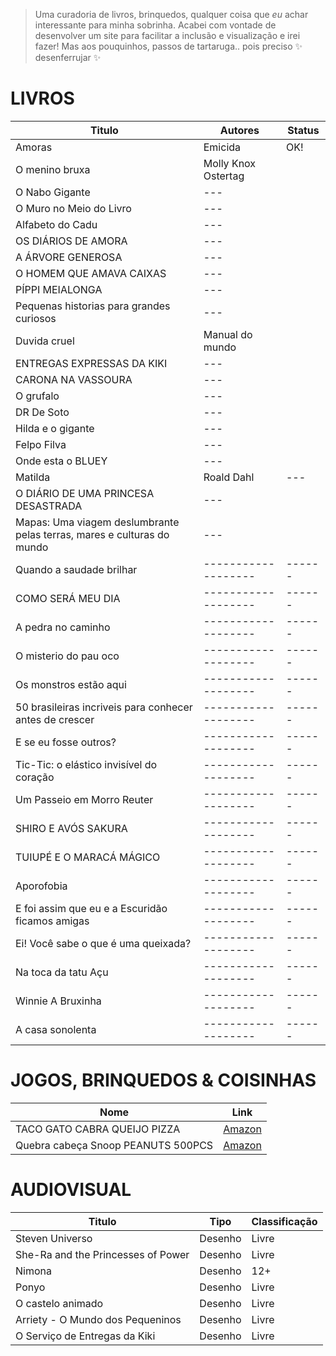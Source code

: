 
> Uma curadoria de livros, brinquedos, qualquer coisa que *eu* achar interessante para minha sobrinha. Acabei com vontade de desenvolver um site para facilitar a inclusão e visualização e irei fazer! Mas aos pouquinhos, passos de tartaruga.. pois preciso ✨ desenferrujar ✨

# LIVROS

| Titulo                                                                 | Autores             | Status |
| ---------------------------------------------------------------------- | ------------------- | ------ |
| Amoras                                                                 | Emicida             | OK!    |
| O menino bruxa                                                         | Molly Knox Ostertag |        |
| O Nabo Gigante                                                         | ---                 |        |
| O Muro no Meio do Livro                                                | ---                 |        |
| Alfabeto do Cadu                                                       | ---                 |        |
| OS DIÁRIOS DE AMORA                                                    | ---                 |        |
| A ÁRVORE GENEROSA                                                      | ---                 |        |
| O HOMEM QUE AMAVA CAIXAS                                               | ---                 |        |
| PÍPPI MEIALONGA                                                        | ---                 |        |
| Pequenas historias para grandes curiosos                               | ---                 |        |
| Duvida cruel                                                           | Manual do mundo     |        |
| ENTREGAS EXPRESSAS DA KIKI                                             | ---                 |        |
| CARONA NA VASSOURA                                                     | ---                 |        |
| O grufalo                                                              | ---                 |        |
| DR De Soto                                                             | ---                 |        |
| Hilda e o gigante                                                      | ---                 |        |
| Felpo Filva                                                            | ---                 |        |
| Onde esta o BLUEY                                                      | ---                 |        |
| Matilda                                                                | Roald Dahl          | ---    |
| O DIÁRIO DE UMA PRINCESA DESASTRADA                                    | ---                 |        |
| Mapas: Uma viagem deslumbrante pelas terras, mares e culturas do mundo | ---                 |        |
| Quando a saudade brilhar                                               | ------------------- | ------ |
| COMO SERÁ MEU DIA                                                      | ------------------- | ------ |
| A pedra no caminho                                                     | ------------------- | ------ |
| O misterio do pau oco                                                  | ------------------- | ------ |
| Os monstros estão aqui                                                 | ------------------- | ------ |
| 50 brasileiras incriveis para conhecer antes de crescer                | ------------------- | ------ |
| E se eu fosse outros?                                                  | ------------------- | ------ |
| Tic-Tic: o elástico invisível do coração                               | ------------------- | ------ |
| Um Passeio em Morro Reuter                                             | ------------------- | ------ |
| SHIRO E AVÓS SAKURA                                                    | ------------------- | ------ |
| TUIUPÉ E O MARACÁ MÁGICO                                               | ------------------- | ------ |
| Aporofobia                                                             | ------------------- | ------ |
| E foi assim que eu e a Escuridão ficamos amigas                        | ------------------- | ------ |
| Ei! Você sabe o que é uma queixada?                                    | ------------------- | ------ |
| Na toca da tatu Açu                                                    | ------------------- | ------ |
| Winnie A Bruxinha                                                      | ------------------- | ------ |
| A casa sonolenta                                                       | ------------------- | ------ |

# JOGOS, BRINQUEDOS & COISINHAS

| Nome                               | Link                              |
| ---------------------------------- | --------------------------------- |
| TACO GATO CABRA QUEIJO PIZZA       | [Amazon](amzn.to/46fefaX)         |
| Quebra cabeça Snoop PEANUTS 500PCS | [Amazon](https://amzn.to/3Y207zT) |

# AUDIOVISUAL

| Titulo                             | Tipo    | Classificação |
| ---------------------------------- | ------- | ------------- |
| Steven Universo                    | Desenho | Livre         |
| She-Ra and the Princesses of Power | Desenho | Livre         |
| Nimona                             | Desenho | 12+           |
| Ponyo                              | Desenho | Livre         |
| O castelo animado                  | Desenho | Livre         |
| Arriety - O Mundo dos Pequeninos   | Desenho | Livre         |
| O Serviço de Entregas da Kiki      | Desenho | Livre         |
